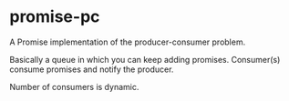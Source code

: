 promise-pc
==========

A Promise implementation of the producer-consumer problem.

Basically a queue in which you can keep adding promises. 
Consumer(s) consume promises and notify the producer.

Number of consumers is dynamic.
